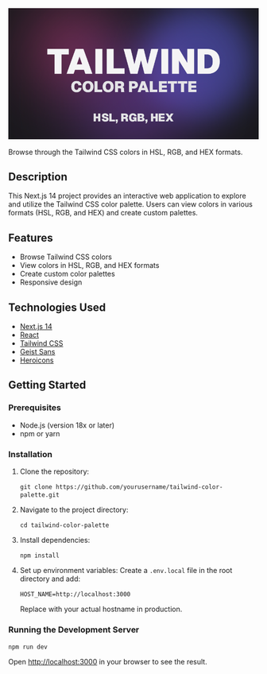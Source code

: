 <img src="/public/og-image.png" alt="Tailwind Color Palette">

Browse through the Tailwind CSS colors in HSL, RGB, and HEX formats.

## Description

This Next.js 14 project provides an interactive web application to explore and utilize the Tailwind CSS color palette. 
Users can view colors in various formats (HSL, RGB, and HEX) and create custom palettes.

## Features

- Browse Tailwind CSS colors
- View colors in HSL, RGB, and HEX formats
- Create custom color palettes
- Responsive design

## Technologies Used

- [Next.js 14](https://nextjs.org/)
- [React](https://reactjs.org/)
- [Tailwind CSS](https://tailwindcss.com/)
- [Geist Sans](https://vercel.com/font)
- [Heroicons](https://heroicons.com/)

## Getting Started

### Prerequisites

- Node.js (version 18x or later)
- npm or yarn

### Installation

1. Clone the repository:
   ```
   git clone https://github.com/yourusername/tailwind-color-palette.git
   ```

2. Navigate to the project directory:
   ```
   cd tailwind-color-palette
   ```

3. Install dependencies:
   ```
   npm install
   ```

4. Set up environment variables:
   Create a `.env.local` file in the root directory and add:
   ```
   HOST_NAME=http://localhost:3000
   ```
   Replace with your actual hostname in production.

### Running the Development Server

```
npm run dev
```

Open [http://localhost:3000](http://localhost:3000) in your browser to see the result.